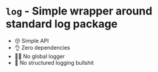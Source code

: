 # `log` - Simple wrapper around standard log package

- 😚 Simple API
- 👌 Zero dependencies
- 😮‍💨 No global logger
- 👏 No structured logging bullshit